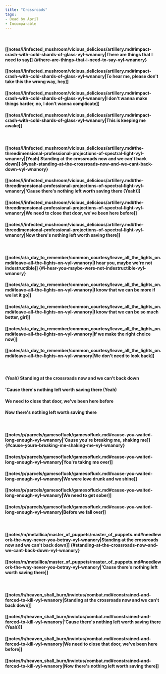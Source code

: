 ```yaml
---
title: "Crossroads"
tags:
- Dead by April
- Incomparable
---
```

&nbsp;
#### [[notes/i/infected_mushroom/vicious_delicious/artillery.md#impact-crash-with-cold-shards-of-glass-vyl-wnanory|There are things that I need to say]] {#there-are-things-that-i-need-to-say-vyl-wnanory}
#### [[notes/i/infected_mushroom/vicious_delicious/artillery.md#impact-crash-with-cold-shards-of-glass-vyl-wnanory|To hear me, please don't take this the wrong way, hey]]
#### [[notes/i/infected_mushroom/vicious_delicious/artillery.md#impact-crash-with-cold-shards-of-glass-vyl-wnanory|I don't wanna make things harder, no, I don't wanna complicate]]
#### [[notes/i/infected_mushroom/vicious_delicious/artillery.md#impact-crash-with-cold-shards-of-glass-vyl-wnanory|This is keeping me awake]]
&nbsp;
#### [[notes/i/infected_mushroom/vicious_delicious/artillery.md#the-threedimensional-professional-projections-of-spectral-light-vyl-wnanory|(Yeah) Standing at the crossroads now and we can't back down]] {#yeah-standing-at-the-crossroads-now-and-we-cant-back-down-vyl-wnanory}
#### [[notes/i/infected_mushroom/vicious_delicious/artillery.md#the-threedimensional-professional-projections-of-spectral-light-vyl-wnanory|'Cause there's nothing left worth saving there (Yeah)]]
#### [[notes/i/infected_mushroom/vicious_delicious/artillery.md#the-threedimensional-professional-projections-of-spectral-light-vyl-wnanory|We need to close that door, we've been here before]]
#### [[notes/i/infected_mushroom/vicious_delicious/artillery.md#the-threedimensional-professional-projections-of-spectral-light-vyl-wnanory|Now there's nothing left worth saving there]]
&nbsp;
#### [[notes/a/a_day_to_remember/common_courtesy/leave_all_the_lights_on.md#leave-all-the-lights-on-vyl-wnanory|I hear you, maybe we're not indestructible]] {#i-hear-you-maybe-were-not-indestructible-vyl-wnanory}
#### [[notes/a/a_day_to_remember/common_courtesy/leave_all_the_lights_on.md#leave-all-the-lights-on-vyl-wnanory|I know that we can be more if we let it go]]
#### [[notes/a/a_day_to_remember/common_courtesy/leave_all_the_lights_on.md#leave-all-the-lights-on-vyl-wnanory|I know that we can be so much better, girl]]
#### [[notes/a/a_day_to_remember/common_courtesy/leave_all_the_lights_on.md#leave-all-the-lights-on-vyl-wnanory|If we make the right choice now]]
#### [[notes/a/a_day_to_remember/common_courtesy/leave_all_the_lights_on.md#leave-all-the-lights-on-vyl-wnanory|We don't need to look back]]
&nbsp;
#### (Yeah) Standing at the crossroads now and we can't back down
#### 'Cause there's nothing left worth saving there (Yeah)
#### We need to close that door, we've been here before
#### Now there's nothing left worth saving there
&nbsp;
#### [[notes/p/parcels/gamesofluck/gamesofluck.md#cause-you-waited-long-enough-vyl-wnanory|'Cause you're breaking me, shaking me]] {#cause-youre-breaking-me-shaking-me-vyl-wnanory}
#### [[notes/p/parcels/gamesofluck/gamesofluck.md#cause-you-waited-long-enough-vyl-wnanory|You're taking me over]]
#### [[notes/p/parcels/gamesofluck/gamesofluck.md#cause-you-waited-long-enough-vyl-wnanory|We were love drunk and we shine]]
#### [[notes/p/parcels/gamesofluck/gamesofluck.md#cause-you-waited-long-enough-vyl-wnanory|We need to get sober]]
#### [[notes/p/parcels/gamesofluck/gamesofluck.md#cause-you-waited-long-enough-vyl-wnanory|Before we fall over]]
&nbsp;
#### [[notes/m/metallica/master_of_puppets/master_of_puppets.md#needlework-the-way-never-you-betray-vyl-wnanory|Standing at the crossroads now and we can't back down]] {#standing-at-the-crossroads-now-and-we-cant-back-down-vyl-wnanory}
#### [[notes/m/metallica/master_of_puppets/master_of_puppets.md#needlework-the-way-never-you-betray-vyl-wnanory|'Cause there's nothing left worth saving there]]
&nbsp;
#### [[notes/h/heaven_shall_burn/invictus/combat.md#constrained-and-forced-to-kill-vyl-wnanory|Standing at the crossroads now and we can't back down]]
#### [[notes/h/heaven_shall_burn/invictus/combat.md#constrained-and-forced-to-kill-vyl-wnanory|'Cause there's nothing left worth saving there (Yeah)]]
#### [[notes/h/heaven_shall_burn/invictus/combat.md#constrained-and-forced-to-kill-vyl-wnanory|We need to close that door, we've been here before]]
#### [[notes/h/heaven_shall_burn/invictus/combat.md#constrained-and-forced-to-kill-vyl-wnanory|Now there's nothing left worth saving there]]
